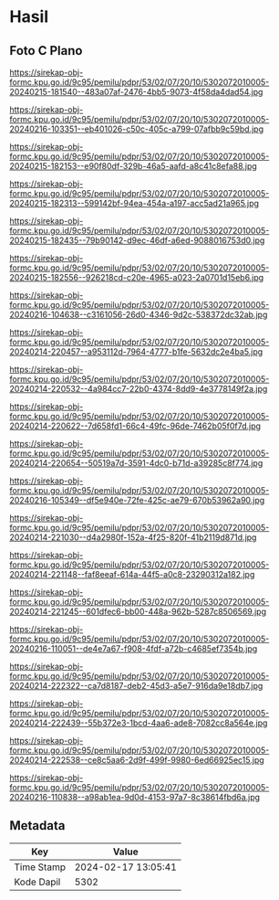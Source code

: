 # Hasil

## Foto C Plano

https://sirekap-obj-formc.kpu.go.id/9c95/pemilu/pdpr/53/02/07/20/10/5302072010005-20240215-181540--483a07af-2476-4bb5-9073-4f58da4dad54.jpg

https://sirekap-obj-formc.kpu.go.id/9c95/pemilu/pdpr/53/02/07/20/10/5302072010005-20240216-103351--eb401026-c50c-405c-a799-07afbb9c59bd.jpg

https://sirekap-obj-formc.kpu.go.id/9c95/pemilu/pdpr/53/02/07/20/10/5302072010005-20240215-182153--e90f80df-329b-46a5-aafd-a8c41c8efa88.jpg

https://sirekap-obj-formc.kpu.go.id/9c95/pemilu/pdpr/53/02/07/20/10/5302072010005-20240215-182313--599142bf-94ea-454a-a197-acc5ad21a965.jpg

https://sirekap-obj-formc.kpu.go.id/9c95/pemilu/pdpr/53/02/07/20/10/5302072010005-20240215-182435--79b90142-d9ec-46df-a6ed-9088016753d0.jpg

https://sirekap-obj-formc.kpu.go.id/9c95/pemilu/pdpr/53/02/07/20/10/5302072010005-20240215-182556--926218cd-c20e-4965-a023-2a0701d15eb6.jpg

https://sirekap-obj-formc.kpu.go.id/9c95/pemilu/pdpr/53/02/07/20/10/5302072010005-20240216-104638--c3161056-26d0-4346-9d2c-538372dc32ab.jpg

https://sirekap-obj-formc.kpu.go.id/9c95/pemilu/pdpr/53/02/07/20/10/5302072010005-20240214-220457--a953112d-7964-4777-b1fe-5632dc2e4ba5.jpg

https://sirekap-obj-formc.kpu.go.id/9c95/pemilu/pdpr/53/02/07/20/10/5302072010005-20240214-220532--4a984cc7-22b0-4374-8dd9-4e3778149f2a.jpg

https://sirekap-obj-formc.kpu.go.id/9c95/pemilu/pdpr/53/02/07/20/10/5302072010005-20240214-220622--7d658fd1-66c4-49fc-96de-7462b05f0f7d.jpg

https://sirekap-obj-formc.kpu.go.id/9c95/pemilu/pdpr/53/02/07/20/10/5302072010005-20240214-220654--50519a7d-3591-4dc0-b71d-a39285c8f774.jpg

https://sirekap-obj-formc.kpu.go.id/9c95/pemilu/pdpr/53/02/07/20/10/5302072010005-20240216-105349--df5e940e-72fe-425c-ae79-670b53962a90.jpg

https://sirekap-obj-formc.kpu.go.id/9c95/pemilu/pdpr/53/02/07/20/10/5302072010005-20240214-221030--d4a2980f-152a-4f25-820f-41b2119d871d.jpg

https://sirekap-obj-formc.kpu.go.id/9c95/pemilu/pdpr/53/02/07/20/10/5302072010005-20240214-221148--faf8eeaf-614a-44f5-a0c8-23290312a182.jpg

https://sirekap-obj-formc.kpu.go.id/9c95/pemilu/pdpr/53/02/07/20/10/5302072010005-20240214-221245--601dfec6-bb00-448a-962b-5287c8506569.jpg

https://sirekap-obj-formc.kpu.go.id/9c95/pemilu/pdpr/53/02/07/20/10/5302072010005-20240216-110051--de4e7a67-f908-4fdf-a72b-c4685ef7354b.jpg

https://sirekap-obj-formc.kpu.go.id/9c95/pemilu/pdpr/53/02/07/20/10/5302072010005-20240214-222322--ca7d8187-deb2-45d3-a5e7-916da9e18db7.jpg

https://sirekap-obj-formc.kpu.go.id/9c95/pemilu/pdpr/53/02/07/20/10/5302072010005-20240214-222439--55b372e3-1bcd-4aa6-ade8-7082cc8a564e.jpg

https://sirekap-obj-formc.kpu.go.id/9c95/pemilu/pdpr/53/02/07/20/10/5302072010005-20240214-222538--ce8c5aa6-2d9f-499f-9980-6ed66925ec15.jpg

https://sirekap-obj-formc.kpu.go.id/9c95/pemilu/pdpr/53/02/07/20/10/5302072010005-20240216-110838--a98ab1ea-9d0d-4153-97a7-8c38614fbd6a.jpg


## Metadata

| Key        | Value               |
| ---------- | ------------------- |
| Time Stamp | 2024-02-17 13:05:41 |
| Kode Dapil | 5302                |



